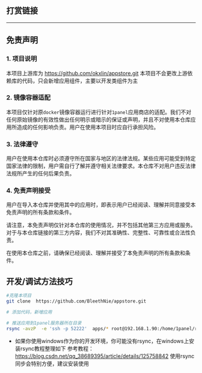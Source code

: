 ## 打赏链接


***

## 免责声明

### 1. 项目说明
本项目上游库为 https://github.com/okxlin/appstore.git 本项目不会更改上游依赖库的代码，只会新增应用组件，主要以开发类组件为主

### 2. 镜像容器适配
本项目仅针对原`docker`镜像容器运行进行针对`1panel`应用商店的适配。我们不对任何原始镜像的有效性做出任何明示或暗示的保证或声明，并且不对使用本仓库应用所造成的任何影响负责。用户在使用本项目时应自行承担风险。

### 3. 法律遵守
用户在使用本仓库时必须遵守所在国家与地区的法律法规。某些应用可能受到特定国家法律的限制，用户需自行了解并遵守相关法律要求。本仓库不对用户违反法律法规所产生的任何后果负责。

### 4. 免责声明接受
用户在导入本仓库并使用其中的应用时，即表示用户已经阅读、理解并同意接受本免责声明的所有条款和条件。

请注意，本免责声明仅针对本仓库的使用情况，并不包括其他第三方应用或服务。对于与本仓库链接的第三方内容，我们不对其准确性、完整性、可靠性或合法性负责。

在使用本仓库之前，请确保已经阅读、理解并接受了本免责声明的所有条款和条件。

## 开发/调试方法技巧

```bash
#克隆本项目 
git clone  https://github.com/BleethNie/appstore.git

# 添加代码，新增应用

# 推送应用到1panel服务器所在目录
rsync -avzP  -e 'ssh -p 52222'  apps/* root@192.168.1.90:/home/1panel/resource/apps/local/

```

- 如果你使用windows作为你的开发环境，你可能没有rsync，在windows上安装rsync教程整理如下
参考教程：https://blog.csdn.net/qq_38689395/article/details/125758842
使用rsync同步会特别方便，建议安装使用



